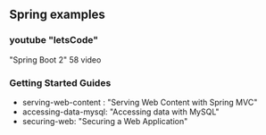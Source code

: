 ## Spring examples

### youtube "letsCode"
"Spring Boot 2" 58 video

### Getting Started Guides
* serving-web-content : "Serving Web Content with Spring MVC"
* accessing-data-mysql: "Accessing data with MySQL"
* securing-web: "Securing a Web Application"     
   
     
